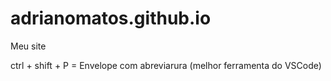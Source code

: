 # adrianomatos.github.io
Meu site

ctrl + shift + P =  Envelope com abreviarura (melhor ferramenta do VSCode)
